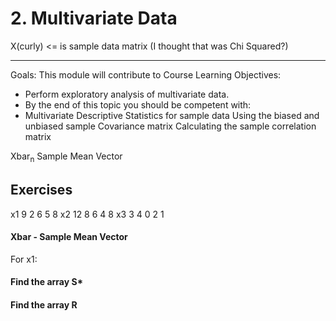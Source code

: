 # 2. Multivariate Data


X(curly) <= is sample data matrix
(I thought that was Chi Squared?)

___________


Goals:
This module will contribute to Course Learning Objectives: 
- Perform exploratory analysis of multivariate data.
- By the end of this topic you should be competent with:
- Multivariate Descriptive Statistics for sample data
Using the biased and unbiased sample Covariance matrix
Calculating the sample correlation matrix

Xbar<sub>n</sub> Sample Mean Vector 



## Exercises

x1 9 2 6 5 8
x2 12 8 6 4 8
x3 3 4 0 2 1

#### Xbar - Sample Mean Vector

For x1:


#### Find the array S*

#### Find the array R

